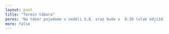 ```yaml
---
layout: post
title: "Termín tábora"
perex: 'Na tábor pojedeme v neděli 5.8. sraz bude v  8:30 (vlak odjíždí v 9:00) na hlavním vlakovém nádraží a vracet se budeme v neděli 19.8. v 17:00 tamtéž. Kdo pojede na stavbu, odjezd bude v pátek nebo v sobotu - upřesníme. Návštěvní den je v neděli 12.8. od 14:00 do 18:00.'
more: false
---
```


